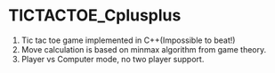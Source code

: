 # TICTACTOE_Cplusplus
1. Tic tac toe game implemented in C++(Impossible to beat!)
2. Move calculation is based on minmax algorithm from game theory.
3. Player vs Computer mode, no two player support.
